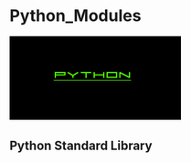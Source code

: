# Python_Modules

<img src="images/pythonpic.png" width=300>



## Python Standard Library




















